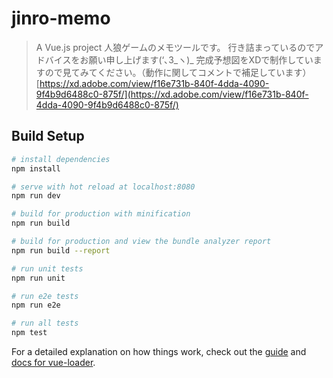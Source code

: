 # jinro-memo

> A Vue.js project
人狼ゲームのメモツールです。
行き詰まっているのでアドバイスをお願い申し上げます(‘､3_ヽ)_
完成予想図をXDで制作していますので見てみてください。（動作に関してコメントで補足しています）
[https://xd.adobe.com/view/f16e731b-840f-4dda-4090-9f4b9d6488c0-875f/](https://xd.adobe.com/view/f16e731b-840f-4dda-4090-9f4b9d6488c0-875f/)

## Build Setup

``` bash
# install dependencies
npm install

# serve with hot reload at localhost:8080
npm run dev

# build for production with minification
npm run build

# build for production and view the bundle analyzer report
npm run build --report

# run unit tests
npm run unit

# run e2e tests
npm run e2e

# run all tests
npm test
```

For a detailed explanation on how things work, check out the [guide](http://vuejs-templates.github.io/webpack/) and [docs for vue-loader](http://vuejs.github.io/vue-loader).
